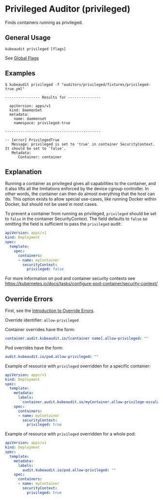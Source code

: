 # Privileged Auditor (privileged)

Finds containers running as privileged.

## General Usage

```
kubeaudit privileged [flags]
```

See [Global Flags](/README.md#global-flags)

## Examples

```
$ kubeaudit privileged -f "auditors/privileged/fixtures/privileged-true.yml"

---------------- Results for ---------------

  apiVersion: apps/v1
  kind: DaemonSet
  metadata:
    name: daemonset
    namespace: privileged-true

--------------------------------------------

-- [error] PrivilegedTrue
   Message: privileged is set to 'true' in container SecurityContext. It should be set to 'false'.
   Metadata:
      Container: container
```

## Explanation

Running a container as privileged gives all capabilities to the container, and it also lifts all the limitations enforced by the device cgroup controller. In other words, the container can then do almost everything that the host can do. This option exists to allow special use-cases, like running Docker within Docker, but should not be used in most cases.

To prevent a container from running as privileged, `privileged` should be set to `false` in the container SecurityContext. The field defaults to `false` so omitting the field is sufficient to pass the `privileged` audit:

```yaml
apiVersion: apps/v1
kind: Deployment
spec:
  template:
    spec:
      containers:
      - name: myContainer
        securityContext:
          privileged: false
```

For more information on pod and container security contexts see https://kubernetes.io/docs/tasks/configure-pod-container/security-context/

## Override Errors

First, see the [Introduction to Override Errors](/README.md#override-errors).

Override identifier: `allow-privileged`

Container overrides have the form:
```yaml
container.audit.kubeaudit.io/[container name].allow-privileged: ""
```

Pod overrides have the form:
```yaml
audit.kubeaudit.io/pod.allow-privileged: ""
```

Example of resource with `privileged` overridden for a specific container:
```yaml
apiVersion: apps/v1
kind: Deployment
spec:
  template:
    metadata:
      labels:
        container.audit.kubeaudit.io/myContainer.allow-privilege-escalation: ""
    spec:
      containers:
      - name: myContainer
        securityContext:
          privileged: true
```

Example of resource with `privileged` overridden for a whole pod:
```yaml
apiVersion: apps/v1
kind: Deployment
spec:
  template:
    metadata:
      labels:
        audit.kubeaudit.io/pod.allow-privileged: ""
    spec:
      containers:
      - name: myContainer
        securityContext:
          privileged: true
```
